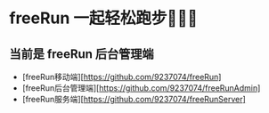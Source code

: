 # freeRun 一起轻松跑步🏃‍♀️🏃

## 当前是 freeRun 后台管理端
+ [freeRun移动端][https://github.com/9237074/freeRun]
+ [freeRun后台管理端][https://github.com/9237074/freeRunAdmin]
+ [freeRun服务端][https://github.com/9237074/freeRunServer]
